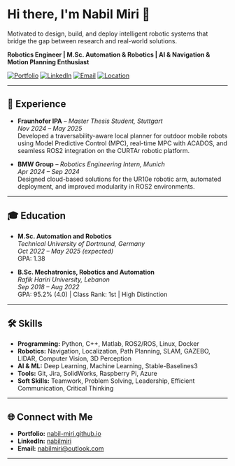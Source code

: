 # Hi there, I'm Nabil Miri 👋
Motivated to design, build, and deploy intelligent robotic systems that bridge the gap between research and real-world solutions.

**Robotics Engineer | M.Sc. Automation & Robotics | AI & Navigation & Motion Planning Enthusiast**

[![Portfolio](https://img.shields.io/badge/Portfolio-nabil--miri.github.io-blue)](https://nabil-miri.github.io)
[![LinkedIn](https://img.shields.io/badge/LinkedIn-nabilmiri-blue?logo=linkedin)](https://www.linkedin.com/in/nabilmiri)
[![Email](https://img.shields.io/badge/Email-nabilmiri@outlook.com-blue)](mailto:nabilmiri@outlook.com)
[![Location](https://img.shields.io/badge/Stuttgart-Germany-blue)](#)

---
## 💼 Experience

- **Fraunhofer IPA** – *Master Thesis Student, Stuttgart*  
  *Nov 2024 – May 2025*  
  Developed a traversability-aware local planner for outdoor mobile robots using Model Predictive Control (MPC), real-time MPC with ACADOS, and seamless ROS2 integration on the CURTAr robotic platform.

- **BMW Group** – *Robotics Engineering Intern, Munich*  
  *Apr 2024 – Sep 2024*  
  Designed cloud-based solutions for the UR10e robotic arm, automated deployment, and improved modularity in ROS2 environments.
---
## 🎓 Education

- **M.Sc. Automation and Robotics**  
  *Technical University of Dortmund, Germany*  
  *Oct 2022 – May 2025 (expected)*  
  GPA: 1.38

- **B.Sc. Mechatronics, Robotics and Automation**  
  *Rafik Hariri University, Lebanon*  
  *Sep 2018 – Aug 2022*  
  GPA: 95.2% (4.0) | Class Rank: 1st | High Distinction
---
## 🛠️ Skills

- **Programming:** Python, C++, Matlab, ROS2/ROS, Linux, Docker
- **Robotics:** Navigation, Localization, Path Planning, SLAM, GAZEBO, LIDAR, Computer Vision, 3D Perception
- **AI & ML:** Deep Learning, Machine Learning, Stable-Baselines3
- **Tools:** Git, Jira, SolidWorks, Raspberry Pi, Azure
- **Soft Skills:** Teamwork, Problem Solving, Leadership, Efficient Communication, Critical Thinking
<!--
---
## 🔥 Projects

- **Traversability-Aware Local Planner for Outdoor Robots (MSc Thesis)**  
  Real-time MPC-based planner in ROS2 for robust navigation on outdoor terrain.

- **Reinforcement Learning for Autonomous Navigation - 1/28 Chronos Car**  
  End-to-end RL navigation using DDPG and Stable-Baselines3 with MoCap tracking.

- **Instance Segmentation for Smart Waste Collection**  
  Built a Mask-RCNN model with Detectron2 for waste detection in real-world environments.
-->
---
## 🌐 Connect with Me

- **Portfolio:** [nabil-miri.github.io](https://nabil-miri.github.io)
- **LinkedIn:** [nabilmiri](https://www.linkedin.com/in/nabilmiri)
- **Email:** nabilmiri@outlook.com
---

